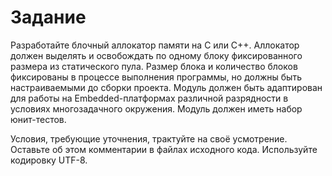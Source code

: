 # Задание

Разработайте блочный аллокатор памяти на C или C++. Аллокатор должен выделять и освобождать по одному блоку фиксированного размера из статического пула. Размер блока и количество блоков фиксированы в процессе выполнения программы, но должны быть настраиваемыми до сборки проекта. Модуль должен быть адаптирован для работы на Embedded-платформах различной разрядности в условиях многозадачного окружения. Модуль должен иметь набор юнит-тестов.

Условия, требующие уточнения, трактуйте на своё усмотрение. Оставьте об этом комментарии в файлах исходного кода. Используйте кодировку UTF-8.
